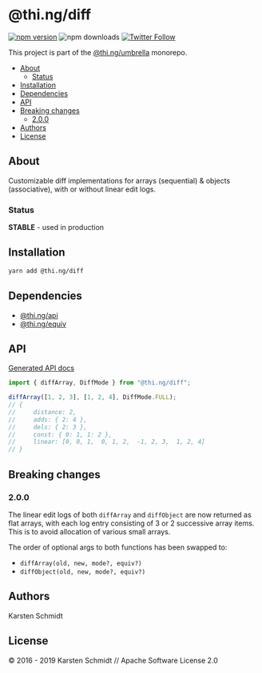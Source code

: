 <!-- This file is generated - DO NOT EDIT! -->

# @thi.ng/diff

[![npm version](https://img.shields.io/npm/v/@thi.ng/diff.svg)](https://www.npmjs.com/package/@thi.ng/diff)
![npm downloads](https://img.shields.io/npm/dm/@thi.ng/diff.svg)
[![Twitter Follow](https://img.shields.io/twitter/follow/thing_umbrella.svg?style=flat-square&label=twitter)](https://twitter.com/thing_umbrella)

This project is part of the
[@thi.ng/umbrella](https://github.com/thi-ng/umbrella/) monorepo.

- [About](#about)
  - [Status](#status)
- [Installation](#installation)
- [Dependencies](#dependencies)
- [API](#api)
- [Breaking changes](#breaking-changes)
  - [2.0.0](#200)
- [Authors](#authors)
- [License](#license)

## About

Customizable diff implementations for arrays (sequential) & objects (associative), with or without linear edit logs.

### Status

**STABLE** - used in production

## Installation

```bash
yarn add @thi.ng/diff
```

## Dependencies

- [@thi.ng/api](https://github.com/thi-ng/umbrella/tree/master/packages/api)
- [@thi.ng/equiv](https://github.com/thi-ng/umbrella/tree/master/packages/equiv)

## API

[Generated API docs](https://docs.thi.ng/umbrella/diff/)

```ts
import { diffArray, DiffMode } from "@thi.ng/diff";

diffArray([1, 2, 3], [1, 2, 4], DiffMode.FULL);
// {
//     distance: 2,
//     adds: { 2: 4 },
//     dels: { 2: 3 },
//     const: { 0: 1, 1: 2 },
//     linear: [0, 0, 1,  0, 1, 2,  -1, 2, 3,  1, 2, 4]
// }
```

## Breaking changes

### 2.0.0

The linear edit logs of both `diffArray` and `diffObject` are now
returned as flat arrays, with each log entry consisting of 3 or 2
successive array items. This is to avoid allocation of various small
arrays.

The order of optional args to both functions has been swapped to:

- `diffArray(old, new, mode?, equiv?)`
- `diffObject(old, new, mode?, equiv?)`

## Authors

Karsten Schmidt

## License

&copy; 2016 - 2019 Karsten Schmidt // Apache Software License 2.0
